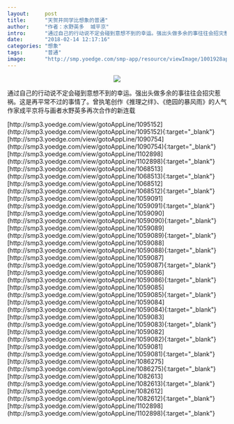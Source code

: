 ```yaml
---
layout:     post
title:      "天贺井同学比想象的普通"
author:     "作者：水野英多  城平京"
intro:      "通过自己的行动说不定会碰到意想不到的幸运。强出头做多余的事往往会招灾惹祸。这是再平常不过的事情了。曾执笔创作《推理之绊》、《绝园的暴风雨》的人气作家成平京将与画者水野英多再次合作的新连载"
date:       "2018-02-14 12:17:16"
categories: "想象"
tags:       "普通"
image:      "http://smp.yoedge.com/smp-app/resource/viewImage/1001928appline.png"
---
```

<div style="text-align: center">
<p><img src="http://smp.yoedge.com/smp-app/resource/viewImage/1001928appline.png"/></p>
</div>
<p class="post-meta">
<span>通过自己的行动说不定会碰到意想不到的幸运。强出头做多余的事往往会招灾惹祸。这是再平常不过的事情了。曾执笔创作《推理之绊》、《绝园的暴风雨》的人气作家成平京将与画者水野英多再次合作的新连载</span>
</p>
[http://smp3.yoedge.com/view/gotoAppLine/1095152](http://smp3.yoedge.com/view/gotoAppLine/1095152){:target="_blank"}
[http://smp3.yoedge.com/view/gotoAppLine/1090754](http://smp3.yoedge.com/view/gotoAppLine/1090754){:target="_blank"}
[http://smp3.yoedge.com/view/gotoAppLine/1102898](http://smp3.yoedge.com/view/gotoAppLine/1102898){:target="_blank"}
[http://smp3.yoedge.com/view/gotoAppLine/1068513](http://smp3.yoedge.com/view/gotoAppLine/1068513){:target="_blank"}
[http://smp3.yoedge.com/view/gotoAppLine/1068512](http://smp3.yoedge.com/view/gotoAppLine/1068512){:target="_blank"}
[http://smp3.yoedge.com/view/gotoAppLine/1059091](http://smp3.yoedge.com/view/gotoAppLine/1059091){:target="_blank"}
[http://smp3.yoedge.com/view/gotoAppLine/1059090](http://smp3.yoedge.com/view/gotoAppLine/1059090){:target="_blank"}
[http://smp3.yoedge.com/view/gotoAppLine/1059089](http://smp3.yoedge.com/view/gotoAppLine/1059089){:target="_blank"}
[http://smp3.yoedge.com/view/gotoAppLine/1059088](http://smp3.yoedge.com/view/gotoAppLine/1059088){:target="_blank"}
[http://smp3.yoedge.com/view/gotoAppLine/1059087](http://smp3.yoedge.com/view/gotoAppLine/1059087){:target="_blank"}
[http://smp3.yoedge.com/view/gotoAppLine/1059086](http://smp3.yoedge.com/view/gotoAppLine/1059086){:target="_blank"}
[http://smp3.yoedge.com/view/gotoAppLine/1059085](http://smp3.yoedge.com/view/gotoAppLine/1059085){:target="_blank"}
[http://smp3.yoedge.com/view/gotoAppLine/1059084](http://smp3.yoedge.com/view/gotoAppLine/1059084){:target="_blank"}
[http://smp3.yoedge.com/view/gotoAppLine/1059083](http://smp3.yoedge.com/view/gotoAppLine/1059083){:target="_blank"}
[http://smp3.yoedge.com/view/gotoAppLine/1059082](http://smp3.yoedge.com/view/gotoAppLine/1059082){:target="_blank"}
[http://smp3.yoedge.com/view/gotoAppLine/1059081](http://smp3.yoedge.com/view/gotoAppLine/1059081){:target="_blank"}
[http://smp3.yoedge.com/view/gotoAppLine/1086275](http://smp3.yoedge.com/view/gotoAppLine/1086275){:target="_blank"}
[http://smp3.yoedge.com/view/gotoAppLine/1082613](http://smp3.yoedge.com/view/gotoAppLine/1082613){:target="_blank"}
[http://smp3.yoedge.com/view/gotoAppLine/1082612](http://smp3.yoedge.com/view/gotoAppLine/1082612){:target="_blank"}
[http://smp3.yoedge.com/view/gotoAppLine/1102898](http://smp3.yoedge.com/view/gotoAppLine/1102898){:target="_blank"}


